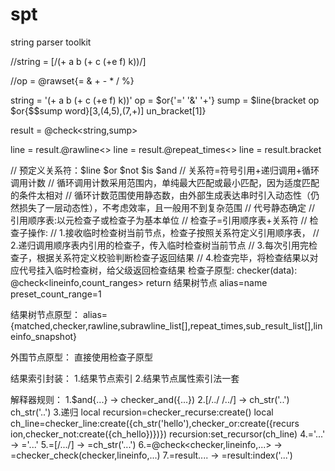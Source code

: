 # spt
string parser toolkit


//string = [/(+ a b (+ c (+e f) k))/]

//op = @rawset{= & + - * / %}

string = '(+ a b (+ c (+e f) k))'
op = $or{'=' '&' '+'}
sump = $line{bracket op $or{$$sump word}[3,(4,5),(7,+)] un_bracket[1]}

result = @check<string,sump>

line = result.@rawline<>
line = result.@repeat_times<>
line = result.bracket

// 预定义关系符：$line $or $not $is $and
// 关系符=符号引用+递归调用+循环调用计数
// 循环调用计数采用范围内，单纯最大匹配或最小匹配，因为适度匹配的条件太相对
// 循环计数范围使用静态数，由外部生成表达串时引入动态性（仍然损失了一层动态性），不考虑效率，且一般用不到复杂范围
// 代号静态确定
// 引用顺序表:以元检查子或检查子为基本单位
// 检查子=引用顺序表+关系符
// 检查子操作: 
  // 1.接收临时检查树当前节点，检查子按照关系符定义引用顺序表，
  // 2.递归调用顺序表内引用的检查子，传入临时检查树当前节点
  // 3.每次引用完检查子，根据关系符定义校验判断检查子返回结果
  // 4.检查完毕，将检查结果以对应代号挂入临时检查树，给父级返回检查结果
检查子原型:
	checker(data):
		@check<lineinfo,count_ranges> return 结果树节点
		alias=name
		preset_count_range=1
		
结果树节点原型：
	alias={matched,checker,rawline,subrawline_list[],repeat_times,sub_result_list[],lineinfo_snapshot}
	
外围节点原型：
	直接使用检查子原型
	
结果索引封装：
	1.结果节点索引
	2.结果节点属性索引法一套


解释器规则：
	1.$and{...} -> checker_and({...})
	2.[/../ /../] -> ch_str('..') ch_str('..')
	3.递归
		local recursion=checker_recurse:create()
		local ch_line=checker_line:create({ch_str('hello'),checker_or:create({recurs
ion,checker_not:create({ch_hello})})})
		recursion:set_recursor(ch_line)
	4.='...' -> ='...'
	5.=[/.../] -> =ch_str('...')
	6.=@check<checker,lineinfo,...> -> =checker_check(checker,lineinfo,...)
	7.=result.... -> =result:index('...')
	